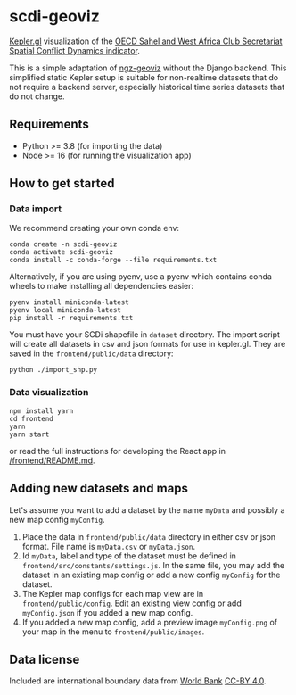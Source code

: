 # scdi-geoviz

[Kepler.gl](https://kepler.gl) visualization of the [OECD Sahel and West Africa Club Secretariat](https://www.oecd.org/swac/) [Spatial Conflict Dynamics indicator](https://oecd-development-matters.org/2019/10/17/mapping-the-geography-of-political-violence-in-north-and-west-africa/).

This is a simple adaptation of [ngz-geoviz](https://github.com/GispoCoding/ngz-geoviz) without the Django backend. This simplified static Kepler setup is suitable for non-realtime datasets that do not require a backend server, especially historical time series datasets that do not change.

## Requirements

- Python >= 3.8 (for importing the data)
- Node >= 16 (for running the visualization app)

## How to get started
### Data import

We recommend creating your own conda env:

```
conda create -n scdi-geoviz
conda activate scdi-geoviz
conda install -c conda-forge --file requirements.txt
```

Alternatively, if you are using pyenv, use a pyenv which contains conda wheels to make installing all dependencies easier:

```
pyenv install miniconda-latest
pyenv local miniconda-latest
pip install -r requirements.txt
```

You must have your SCDi shapefile in `dataset` directory. The import script will create all datasets in csv and json formats for use in kepler.gl. They are saved in the `frontend/public/data` directory:

```
python ./import_shp.py
```

### Data visualization

```
npm install yarn
cd frontend
yarn
yarn start
```

or read the full instructions for developing the React app in [/frontend/README.md](/frontend/README.md).

## Adding new datasets and maps

Let's assume you want to add a dataset by the name `myData` and possibly a new map config `myConfig`.

1. Place the data in `frontend/public/data` directory in either csv or json format. File name is `myData.csv` or `myData.json`.
2. Id `myData`, label and type of the dataset must be defined in `frontend/src/constants/settings.js`. In the same file, you may add the dataset in an existing map config or add a new config `myConfig` for the dataset.
3. The Kepler map configs for each map view are in `frontend/public/config`. Edit an existing view config or add `myConfig.json` if you added a new map config.
4. If you added a new map config, add a preview image `myConfig.png` of your map in the menu to `frontend/public/images`.

## Data license 

Included are international boundary data from [World Bank](https://datacatalog.worldbank.org/dataset/world-bank-official-boundaries) [CC-BY 4.0](https://datacatalog.worldbank.org/public-licenses#cc-by).
